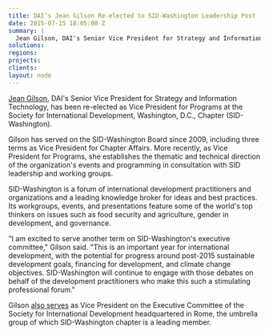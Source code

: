 ```yaml
---
title: DAI’s Jean Gilson Re-elected to SID-Washington Leadership Post
date: 2015-07-15 18:05:00 Z
summary: |
  Jean Gilson, DAI's Senior Vice President for Strategy and Information Technology, has been re-elected as Vice President for Programs at the Society for International Development, Washington, D.C., Chapter (SID-Washington).
solutions:
regions:
projects:
clients:
layout: node
---
```

[Jean Gilson][1], DAI's Senior Vice President for Strategy and Information Technology, has been re-elected as Vice President for Programs at the Society for International Development, Washington, D.C., Chapter (SID-Washington).

Gilson has served on the SID-Washington Board since 2009, including three terms as Vice President for Chapter Affairs. More recently, as Vice President for Programs, she establishes the thematic and technical direction of the organization's events and programming in consultation with SID leadership and working groups.

SID-Washington is a forum of international development practitioners and organizations and a leading knowledge broker for ideas and best practices. Its workgroups, events, and presentations feature some of the world's top thinkers on issues such as food security and agriculture, gender in development, and governance.

"I am excited to serve another term on SID-Washington's executive committee," Gilson said. "This is an important year for international development, with the potential for progress around post-2015 sustainable development goals, financing for development, and climate change objectives. SID-Washington will continue to engage with those debates on behalf of the development practitioners who make this such a stimulating professional forum."

Gilson [also serves][2] as Vice President on the Executive Committee of the Society for International Development headquartered in Rome, the umbrella group of which SID-Washington chapter is a leading member.

[1]: /who-we-are/leadership/jean-gilson
[2]: /news/dai%E2%80%99s-jean-gilson-appointed-sid-global-leadership-post#

